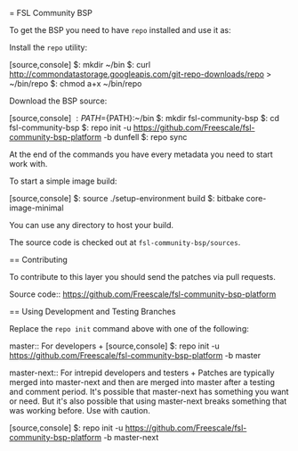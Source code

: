 = FSL Community BSP

To get the BSP you need to have `repo` installed and use it as:

Install the `repo` utility:

[source,console]
$: mkdir ~/bin
$: curl http://commondatastorage.googleapis.com/git-repo-downloads/repo > ~/bin/repo
$: chmod a+x ~/bin/repo

Download the BSP source:

[source,console]
$: PATH=${PATH}:~/bin
$: mkdir fsl-community-bsp
$: cd fsl-community-bsp
$: repo init -u https://github.com/Freescale/fsl-community-bsp-platform -b dunfell
$: repo sync

At the end of the commands you have every metadata you need to start work with.

To start a simple image build:

[source,console]
$: source ./setup-environment build
$: bitbake core-image-minimal

You can use any directory to host your build.

The source code is checked out at `fsl-community-bsp/sources`.

== Contributing

To contribute to this layer you should send the patches via pull requests.

Source code::
    https://github.com/Freescale/fsl-community-bsp-platform

== Using Development and Testing Branches

Replace the `repo init` command above with one of the following:

master:: For developers
+
[source,console]
$: repo init -u https://github.com/Freescale/fsl-community-bsp-platform -b master

master-next:: For intrepid developers and testers
+
Patches are typically merged into master-next and then are merged into master after a testing and comment period. It's possible that master-next has something you want or need. But it's also possible that using master-next breaks something that was working before. Use with caution.

[source,console]
$: repo init -u https://github.com/Freescale/fsl-community-bsp-platform -b master-next
